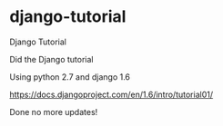 django-tutorial
===============

Django Tutorial

Did the Django tutorial

Using python 2.7 and django 1.6

https://docs.djangoproject.com/en/1.6/intro/tutorial01/

Done no more updates!
